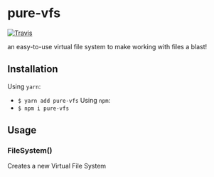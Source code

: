 # pure-vfs

[![Travis](https://img.shields.io/travis/jackHedaya/pure-vfs.svg)](https://travis-ci.org/jackHedaya/pure-vfs)

an easy-to-use virtual file system to make working with files a blast!

## Installation

Using `yarn`:

- `$ yarn add pure-vfs`
  Using `npm`:
- `$ npm i pure-vfs`

## Usage

### FileSystem()

Creates a new Virtual File System
